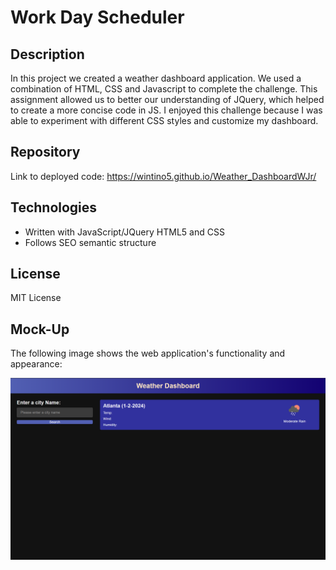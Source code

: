 # Work Day Scheduler

## Description

In this project we created a weather dashboard application. We used a combination of HTML, CSS and Javascript to complete the challenge. This assignment allowed us to better our understanding of JQuery, which helped to create a more concise code in JS.
I enjoyed this challenge because I was able to experiment with different CSS styles and customize my dashboard. 

## Repository

Link to deployed code: https://wintino5.github.io/Weather_DashboardWJr/

## Technologies

- Written with JavaScript/JQuery HTML5 and CSS
- Follows SEO semantic structure

## License

MIT License

## Mock-Up

The following image shows the web application's functionality and appearance:

![This webpage includes the weather dashboard.](./assets/images/Weather_Dashboard.png)

